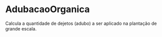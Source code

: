 # AdubacaoOrganica
Calcula a quantidade de dejetos (adubo) a ser aplicado na plantação de grande escala.
